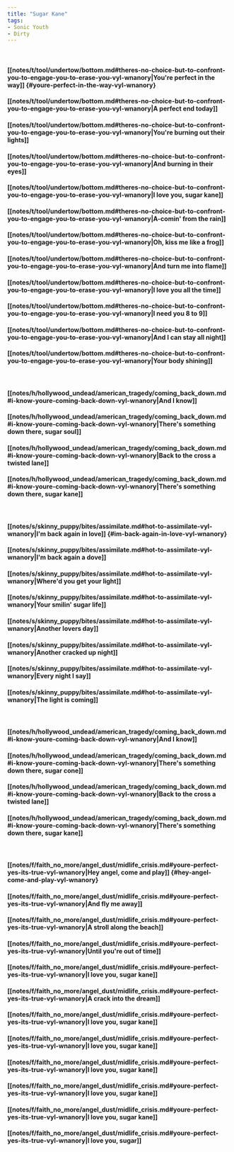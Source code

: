 ```yaml
---
title: "Sugar Kane"
tags:
- Sonic Youth
- Dirty
---
```

&nbsp;
#### [[notes/t/tool/undertow/bottom.md#theres-no-choice-but-to-confront-you-to-engage-you-to-erase-you-vyl-wnanory|You're perfect in the way]] {#youre-perfect-in-the-way-vyl-wnanory}
#### [[notes/t/tool/undertow/bottom.md#theres-no-choice-but-to-confront-you-to-engage-you-to-erase-you-vyl-wnanory|A perfect end today]]
#### [[notes/t/tool/undertow/bottom.md#theres-no-choice-but-to-confront-you-to-engage-you-to-erase-you-vyl-wnanory|You're burning out their lights]]
#### [[notes/t/tool/undertow/bottom.md#theres-no-choice-but-to-confront-you-to-engage-you-to-erase-you-vyl-wnanory|And burning in their eyes]]
#### [[notes/t/tool/undertow/bottom.md#theres-no-choice-but-to-confront-you-to-engage-you-to-erase-you-vyl-wnanory|I love you, sugar kane]]
#### [[notes/t/tool/undertow/bottom.md#theres-no-choice-but-to-confront-you-to-engage-you-to-erase-you-vyl-wnanory|A-comin' from the rain]]
#### [[notes/t/tool/undertow/bottom.md#theres-no-choice-but-to-confront-you-to-engage-you-to-erase-you-vyl-wnanory|Oh, kiss me like a frog]]
#### [[notes/t/tool/undertow/bottom.md#theres-no-choice-but-to-confront-you-to-engage-you-to-erase-you-vyl-wnanory|And turn me into flame]]
#### [[notes/t/tool/undertow/bottom.md#theres-no-choice-but-to-confront-you-to-engage-you-to-erase-you-vyl-wnanory|I love you all the time]]
#### [[notes/t/tool/undertow/bottom.md#theres-no-choice-but-to-confront-you-to-engage-you-to-erase-you-vyl-wnanory|I need you 8 to 9]]
#### [[notes/t/tool/undertow/bottom.md#theres-no-choice-but-to-confront-you-to-engage-you-to-erase-you-vyl-wnanory|And I can stay all night]]
#### [[notes/t/tool/undertow/bottom.md#theres-no-choice-but-to-confront-you-to-engage-you-to-erase-you-vyl-wnanory|Your body shining]]
&nbsp;
#### [[notes/h/hollywood_undead/american_tragedy/coming_back_down.md#i-know-youre-coming-back-down-vyl-wnanory|And I know]]
#### [[notes/h/hollywood_undead/american_tragedy/coming_back_down.md#i-know-youre-coming-back-down-vyl-wnanory|There's something down there, sugar soul]]
#### [[notes/h/hollywood_undead/american_tragedy/coming_back_down.md#i-know-youre-coming-back-down-vyl-wnanory|Back to the cross a twisted lane]]
#### [[notes/h/hollywood_undead/american_tragedy/coming_back_down.md#i-know-youre-coming-back-down-vyl-wnanory|There's something down there, sugar kane]]
&nbsp;
#### [[notes/s/skinny_puppy/bites/assimilate.md#hot-to-assimilate-vyl-wnanory|I'm back again in love]] {#im-back-again-in-love-vyl-wnanory}
#### [[notes/s/skinny_puppy/bites/assimilate.md#hot-to-assimilate-vyl-wnanory|I'm back again a dove]]
#### [[notes/s/skinny_puppy/bites/assimilate.md#hot-to-assimilate-vyl-wnanory|Where'd you get your light]]
#### [[notes/s/skinny_puppy/bites/assimilate.md#hot-to-assimilate-vyl-wnanory|Your smilin' sugar life]]
#### [[notes/s/skinny_puppy/bites/assimilate.md#hot-to-assimilate-vyl-wnanory|Another lovers day]]
#### [[notes/s/skinny_puppy/bites/assimilate.md#hot-to-assimilate-vyl-wnanory|Another cracked up night]]
#### [[notes/s/skinny_puppy/bites/assimilate.md#hot-to-assimilate-vyl-wnanory|Every night I say]]
#### [[notes/s/skinny_puppy/bites/assimilate.md#hot-to-assimilate-vyl-wnanory|The light is coming]]
&nbsp;
#### [[notes/h/hollywood_undead/american_tragedy/coming_back_down.md#i-know-youre-coming-back-down-vyl-wnanory|And I know]]
#### [[notes/h/hollywood_undead/american_tragedy/coming_back_down.md#i-know-youre-coming-back-down-vyl-wnanory|There's something down there, sugar cone]]
#### [[notes/h/hollywood_undead/american_tragedy/coming_back_down.md#i-know-youre-coming-back-down-vyl-wnanory|Back to the cross a twisted lane]]
#### [[notes/h/hollywood_undead/american_tragedy/coming_back_down.md#i-know-youre-coming-back-down-vyl-wnanory|There's something down there, sugar kane]]
&nbsp;
#### [[notes/f/faith_no_more/angel_dust/midlife_crisis.md#youre-perfect-yes-its-true-vyl-wnanory|Hey angel, come and play]] {#hey-angel-come-and-play-vyl-wnanory}
#### [[notes/f/faith_no_more/angel_dust/midlife_crisis.md#youre-perfect-yes-its-true-vyl-wnanory|And fly me away]]
#### [[notes/f/faith_no_more/angel_dust/midlife_crisis.md#youre-perfect-yes-its-true-vyl-wnanory|A stroll along the beach]]
#### [[notes/f/faith_no_more/angel_dust/midlife_crisis.md#youre-perfect-yes-its-true-vyl-wnanory|Until you're out of time]]
#### [[notes/f/faith_no_more/angel_dust/midlife_crisis.md#youre-perfect-yes-its-true-vyl-wnanory|I love you, sugar kane]]
#### [[notes/f/faith_no_more/angel_dust/midlife_crisis.md#youre-perfect-yes-its-true-vyl-wnanory|A crack into the dream]]
#### [[notes/f/faith_no_more/angel_dust/midlife_crisis.md#youre-perfect-yes-its-true-vyl-wnanory|I love you, sugar kane]]
#### [[notes/f/faith_no_more/angel_dust/midlife_crisis.md#youre-perfect-yes-its-true-vyl-wnanory|I love you, sugar kane]]
#### [[notes/f/faith_no_more/angel_dust/midlife_crisis.md#youre-perfect-yes-its-true-vyl-wnanory|I love you, sugar kane]]
#### [[notes/f/faith_no_more/angel_dust/midlife_crisis.md#youre-perfect-yes-its-true-vyl-wnanory|I love you, sugar kane]]
#### [[notes/f/faith_no_more/angel_dust/midlife_crisis.md#youre-perfect-yes-its-true-vyl-wnanory|I love you, sugar kane]]
#### [[notes/f/faith_no_more/angel_dust/midlife_crisis.md#youre-perfect-yes-its-true-vyl-wnanory|I love you, sugar]]
